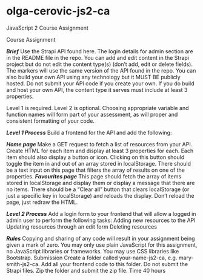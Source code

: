 # olga-cerovic-js2-ca

JavaScript 2 Course Assignment

Course Assignment

**_Brief_**
Use the Strapi API found here. The login details for admin section are in the README file in the repo.
You can add and edit content in the Strapi project but do not edit the content type(s) (don’t add, edit or delete fields). The markers will use the same version of the API found in the repo.
You can also build your own API using any technology but it MUST BE publicly hosted. Do not submit your API code if you create your own. If you do build and host your own API, the content type it serves must include at least 3 properties.

Level 1 is required. Level 2 is optional.
Choosing appropriate variable and function names will form part of your assessment, as will proper and consistent formatting of your code.

**_Level 1 Process_**
Build a frontend for the API and add the following:

**_Home page_**
Make a GET request to fetch a list of resources from your API.
Create HTML for each item and display at least 3 properties for each.
Each item should also display a button or icon. Clicking on this button should toggle the item in and out of an array stored in localStorage.
There should be a text input on this page that filters the array of results on one of the properties.
**_Favourites page_**
This page should fetch the array of items stored in localStorage and display them or display a message that there are no items.
There should be a “Clear all” button that clears localStorage (or just a specific key in localStorage) and reloads the display. Don’t reload the page, just redraw the HTML.

**_Level 2 Process_**
Add a login form to your frontend that will allow a logged in admin user to perform the following tasks:
Adding new resources to the API
Updating resources through an edit form
Deleting resources

**_Rules_**
Copying and sharing of any code will result in your assignment being given a mark of zero.
You may only use plain JavaScript for this assignment, no JavaScript libraries or frameworks. You may use CSS libraries like Bootstrap.
Submission
Create a folder called your-name-js2-ca, e.g. mary-smith-js2-ca.
Add all your frontend code to this folder. Do not submit the Strapi files.
Zip the folder and submit the zip file.
Time
40 hours